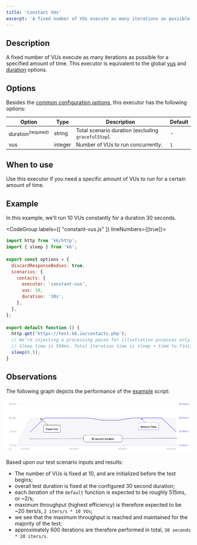 ```yaml
---
title: 'Constant VUs'
excerpt: 'A fixed number of VUs execute as many iterations as possible for a specified amount of time.'
---
```


## Description

A fixed number of VUs execute as many iterations as possible for a specified amount
of time. This executor is equivalent to the global [vus](/using-k6/options#vus) and [duration](/using-k6/options#duration) options.

## Options

Besides the [common configuration options](/using-k6/scenarios#options),
this executor has the following options:

| Option      | Type    | Description                                         | Default |
| ----------- | ------- | --------------------------------------------------- | ------- |
| duration<sup>(required)</sup> | string  | Total scenario duration (excluding `gracefulStop`). | -       |
| vus       | integer | Number of VUs to run concurrently.                  | `1`     |

## When to use

Use this executor if you need a specific amount of VUs to run for a certain amount of time.

## Example

In this example, we'll run 10 VUs constantly for a duration 30 seconds.

<CodeGroup labels={[ "constant-vus.js" ]} lineNumbers={[true]}>

```javascript
import http from 'k6/http';
import { sleep } from 'k6';

export const options = {
  discardResponseBodies: true,
  scenarios: {
    contacts: {
      executor: 'constant-vus',
      vus: 10,
      duration: '30s',
    },
  },
};

export default function () {
  http.get('https://test.k6.io/contacts.php');
  // We're injecting a processing pause for illustrative purposes only!
  // Sleep time is 500ms. Total iteration time is sleep + time to finish request.
  sleep(0.5);
}
```

</CodeGroup>

## Observations

The following graph depicts the performance of the [example](#example) script:

![Constant VUs](./images/constant-vus.png)

Based upon our test scenario inputs and results:

* The number of VUs is fixed at 10, and are initialized before the test begins;
* overall test duration is fixed at the configured 30 second duration; 
* each _iteration_ of the `default` function is expected to be roughly 515ms, or ~2/s;
* maximum throughput (highest efficiency) is therefore expected to be ~20 iters/s, `2 iters/s * 10 VUs`; 
* we see that the maximum throughput is reached and maintained for the majority of the test;
* approximately 600 iterations are therefore performed in total, `30 seconds * 20 iters/s`.
